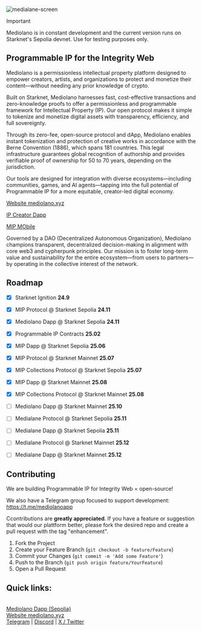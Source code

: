 ![medialane-screen](https://github.com/user-attachments/assets/d700f017-db57-47a8-bd07-7fc6a7728fd2)


> [!IMPORTANT]
> Mediolano is in constant development and the current version runs on Starknet's Sepolia devnet. Use for testing purposes only. 


## Programmable IP for the Integrity Web

Mediolano is a permissionless intellectual property platform designed to empower creators, artists, and organizations to protect and monetize their content—without needing any prior knowledge of crypto.

Built on Starknet, Mediolano harnesses fast, cost-effective transactions and zero-knowledge proofs to offer a permissionless and programmable framework for Intellectual Property (IP). Our open protocol makes it simple to tokenize and monetize digital assets with transparency, efficiency, and full sovereignty.

Through its zero-fee, open-source protocol and dApp, Mediolano enables instant tokenization and protection of creative works in accordance with the Berne Convention (1886), which spans 181 countries. This legal infrastructure guarantees global recognition of authorship and provides verifiable proof of ownership for 50 to 70 years, depending on the jurisdiction.

Our tools are designed for integration with diverse ecosystems—including communities, games, and AI agents—tapping into the full potential of Programmable IP for a more equitable, creator-led digital economy.

<a href="https://mediolano.xyz">Website mediolano.xyz</a>

<a href="https://ip.mediolano.app">IP Creator Dapp</a>

<a href="https://mediolano.xyz/mip">MIP MObile</a>

Governed by a DAO (Decentralized Autonomous Organization), Mediolano champions transparent, decentralized decision-making in alignment with core web3 and cypherpunk principles. Our mission is to foster long-term value and sustainability for the entire ecosystem—from users to partners—by operating in the collective interest of the network.

## Roadmap

- [x] Starknet Ignition **24.9**

- [x] MIP Protocol @ Starknet Sepolia **24.11**

- [x] Mediolano Dapp @ Starknet Sepolia **24.11**

- [x] Programmable IP Contracts **25.02**

- [x] MIP Dapp @ Starknet Sepolia **25.06**

- [X] MIP Protocol @ Starknet Mainnet **25.07**

- [X] MIP Collections Protocol @ Starknet Sepolia **25.07**

- [X] MIP Dapp @ Starknet Mainnet **25.08**

- [X] MIP Collections Protocol @ Starknet Mainnet **25.08**

- [ ] Mediolano Dapp @ Starknet Mainnet **25.10**

- [ ] Medialane Protocol @ Starknet Sepolia **25.11**

- [ ] Medialane Dapp @ Starknet Sepolia **25.11**

- [ ] Medialane Protocol @ Starknet Mainnet **25.12**

- [ ] Medialane Dapp @ Starknet Mainnet **25.12**



## Contributing

We are building Programmable IP for Integrity Web = open-source!

We also have a Telegram group focused to support development: https://t.me/mediolanoapp

Ccontributions are **greatly appreciated**. If you have a feature or suggestion that would our plattform better, please fork the desired repo and create a pull request with the tag "enhancement".

1. Fork the Project
2. Create your Feature Branch (`git checkout -b feature/Feature`)
3. Commit your Changes (`git commit -m 'Add some Feature'`)
4. Push to the Branch (`git push origin feature/YourFeature`)
5. Open a Pull Request

## Quick links:

<br>
<a href="https://ip.mediolano.app">Mediolano Dapp (Sepolia)</a>
<br>
<a href="https://mediolano.xyz">Website mediolano.xyz</a>
<br>
<a href="https://t.me/MediolanoStarknet">Telegram</a> | <a href="https://discord.gg/NhqdTvyA">Discord</a> | <a href="https://x.com/mediolanoapp">X / Twitter</a>
